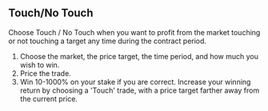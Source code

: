 ## Touch/No Touch

Choose Touch / No Touch when you want to profit from the market touching or not touching a target any time during the contract period.

1. Choose the market, the price target, the time period, and how much you wish to win.
2. Price the trade.
3. Win 10-1000% on your stake if you are correct. Increase your winning return by choosing a 'Touch' trade, with a price target farther away from the current price.
